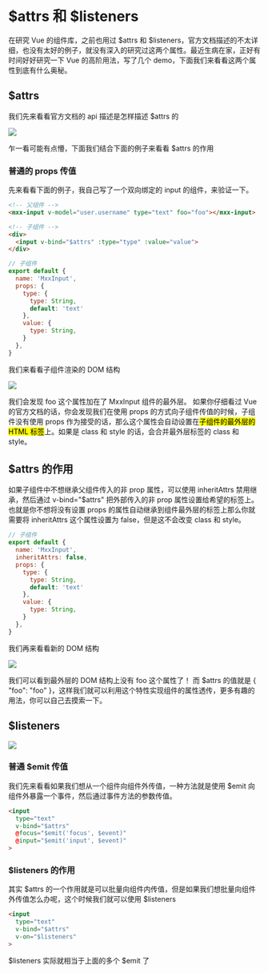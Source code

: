 # \$attrs 和 $listeners

在研究 Vue 的组件库，之前也用过 $attrs 和 $listeners，官方文档描述的不太详细，也没有太好的例子，就没有深入的研究过这两个属性。最近生病在家，正好有时间好好研究一下 Vue 的高阶用法，写了几个 demo，下面我们来看看这两个属性到底有什么奥秘。

## \$attrs 

我们先来看看官方文档的 api 描述是怎样描述 $attrs 的

![](https://gitee.com/maoxiaoxing/mxx-blog/raw/master/Img/1575596-20210418160929983-1644196118.png)

乍一看可能有点懵，下面我们结合下面的例子来看看 $attrs 的作用

### 普通的 props 传值

先来看看下面的例子，我自己写了一个双向绑定的 input 的组件，来验证一下。

```html
<!-- 父组件 -->
<mxx-input v-model="user.username" type="text" foo="foo"></mxx-input>
```

```html
<!-- 子组件 -->
<div>
  <input v-bind="$attrs" :type="type" :value="value">
</div>
```

```js
// 子组件
export default {
  name: 'MxxInput',
  props: {
    type: {
      type: String,
      default: 'text'
    },
    value: {
      type: String,
    }
  },
}
```

我们来看看子组件渲染的 DOM 结构

![](https://gitee.com/maoxiaoxing/mxx-blog/raw/master/Img/1575596-20210418161150653-1283990622.png)

我们会发现 foo 这个属性加在了 MxxInput 组件的最外层。
如果你仔细看过 Vue 的官方文档的话，你会发现我们在使用 props 的方式向子组件传值的时候，子组件没有使用 props 作为接受的话，那么这个属性会自动设置在<mark>子组件的最外层的 HTML 标签</mark>上。如果是 class 和 style 的话，会合并最外层标签的 class 和 style。

## \$attrs 的作用

如果子组件中不想继承父组件传入的非 prop 属性，可以使用 inheritAttrs 禁用继承，然后通过 v-bind="$attrs" 把外部传入的非 prop 属性设置给希望的标签上。
也就是你不想将没有设置 props 的属性自动继承到组件最外层的标签上那么你就需要将 inheritAttrs 这个属性设置为 false，但是这不会改变 class 和 style。


```js
// 子组件
export default {
  name: 'MxxInput',
  inheritAttrs: false,
  props: {
    type: {
      type: String,
      default: 'text'
    },
    value: {
      type: String,
    }
  },
}
```

我们再来看看新的 DOM 结构

![](https://gitee.com/maoxiaoxing/mxx-blog/raw/master/Img/1575596-20210418164018582-256372363.png)

我们可以看到最外层的 DOM 结构上没有 foo 这个属性了！
而 $attrs 的值就是 { "foo": "foo" }，这样我们就可以利用这个特性实现组件的属性透传，更多有趣的用法，你可以自己去摸索一下。



## $listeners

![](https://gitee.com/maoxiaoxing/mxx-blog/raw/master/Img/1575596-20210418164945891-1935931411.png)

### 普通 $emit 传值

我们先来看看如果我们想从一个组件向组件外传值，一种方法就是使用 $emit 向组件外暴露一个事件，然后通过事件方法的参数传值。

```html
<input
  type="text"
  v-bind="$attrs"
  @focus="$emit('focus', $event)"
  @input="$emit('input', $event)"
>
```

### $listeners 的作用

其实 $attrs 的一个作用就是可以批量向组件内传值，但是如果我们想批量向组件外传值怎么办呢，这个时候我们就可以使用 $listeners

```html
<input
  type="text"
  v-bind="$attrs"
  v-on="$listeners"
>
```

$listeners 实际就相当于上面的多个 $emit 了
